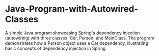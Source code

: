 # Java-Program-with-Autowired-Classes
A simple Java program showcasing Spring's dependency injection (autowiring) with three classes: Car, Person, and MainClass. The program demonstrates how a Person object uses a Car dependency, illustrating basic concepts of dependency injection in Spring.
